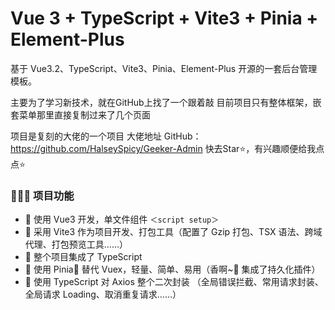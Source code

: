 # Vue 3 + TypeScript + Vite3 + Pinia + Element-Plus

基于 Vue3.2、TypeScript、Vite3、Pinia、Element-Plus 开源的一套后台管理模板。

主要为了学习新技术，就在GitHub上找了一个跟着敲
目前项目只有整体框架，嵌套菜单那里直接复制过来了几个页面

项目是复刻的大佬的一个项目
大佬地址 GitHub：https://github.com/HalseySpicy/Geeker-Admin
快去Star⭐，有兴趣顺便给我点点⭐

### 🔨🔨🔨 项目功能

- 🚀 使用 Vue3 开发，单文件组件 `＜script setup＞`
- 🚀 采用 Vite3 作为项目开发、打包工具（配置了 Gzip 打包、TSX 语法、跨域代理、打包预览工具……）
- 🚀 整个项目集成了 TypeScript 
- 🚀 使用 Pinia🍍 替代 Vuex，轻量、简单、易用（香啊~🤤 集成了持久化插件）
- 🚀 使用 TypeScript 对 Axios 整个二次封装 （全局错误拦截、常用请求封装、全局请求 Loading、取消重复请求……）